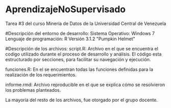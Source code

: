 # AprendizajeNoSupervisado
Tarea #3 del curso Minería de Datos de la Universidad Central de Venezuela

#Descripción del entorno de desarrollo:
Sistema Operativo: Windows 7
Lenguaje de programación: R Versión 3.1.2 "Pumpkin Helmet"

#Descripción de los archivos:
script.R: Archivo en el que se encuentra el codigo utilizado durante el proceso de desarrollo y análisis. El código esta estructurado por secciones, para facilitar su navegación y ejecución.

funciones.R: En el se encuentran todas las funciones definidas para la realización de los requerimientos.

informe.rmd: Archivo reproducible en el que se explica cómo se resolvieron los problemas planteados.

La mayoría del resto de los archivos, fue otorgado por el grupo docente.

